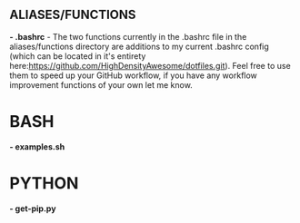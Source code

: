 ## ALIASES/FUNCTIONS ##
  **- .bashrc** - The two functions currently in the .bashrc file in the aliases/functions directory are additions to my current .bashrc config (which can be located in it's entirety here:https://github.com/HighDensityAwesome/dotfiles.git). Feel free to use them to speed up your GitHub workflow, if you have any workflow improvement functions of your own let me know.

# BASH #
  **- examples.sh**

# PYTHON #
  **- get-pip.py**

